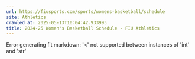 ```yaml
---
url: https://fiusports.com/sports/womens-basketball/schedule
site: Athletics
crawled_at: 2025-05-13T10:04:42.933993
title: 2024-25 Women's Basketball Schedule - FIU Athletics
---
```


Error generating fit markdown: '<' not supported between instances of 'int' and 'str'